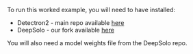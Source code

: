 To run this worked example, you will need to have installed:
- Detectron2 - main repo available [here](https://github.com/facebookresearch/detectron2)
- DeepSolo - our fork available [here](https://github.com/rwood-97/DeepSolo)

You will also need a model weights file from the DeepSolo repo.